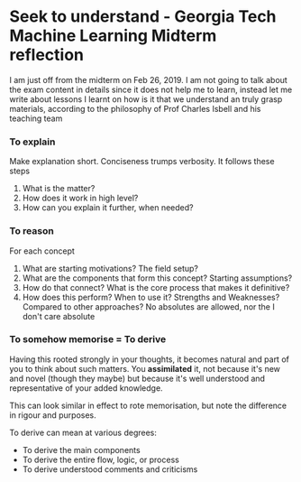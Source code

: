 # Seek to understand - Georgia Tech Machine Learning Midterm reflection

I am just off from the midterm on Feb 26, 2019. I am not going to talk about the exam content in details since it does not help me to learn, instead let me write about lessons I learnt on how is it that we understand an truly grasp materials, according to the philosophy of Prof Charles Isbell and his teaching team

### To explain

Make explanation short. Conciseness trumps verbosity. It follows these steps

1. What is the matter?
2. How does it work in high level?
3. How can you explain it further, when needed?

### To reason

For each concept
1. What are starting motivations? The field setup?
2. What are the components that form this concept? Starting assumptions? 
3. How do that connect? What is the core process that makes it definitive?
4. How does this perform? When to use it? Strengths and Weaknesses? Compared to other approaches? No absolutes are allowed, nor the I don't care absolute

### To somehow memorise = To derive

Having this rooted strongly in your thoughts, it becomes natural and part of you to think about such matters. You **assimilated** it, not because it's new and novel (though they maybe) but because it's well understood and representative of your added knowledge.

This can look similar in effect to rote memorisation, but note the difference in rigour and purposes.

To derive can mean at various degrees:

- To derive the main components
- To derive the entire flow, logic, or process
- To derive understood comments and criticisms